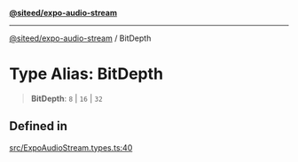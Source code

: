 [**@siteed/expo-audio-stream**](../README.md)

***

[@siteed/expo-audio-stream](../README.md) / BitDepth

# Type Alias: BitDepth

> **BitDepth**: `8` \| `16` \| `32`

## Defined in

[src/ExpoAudioStream.types.ts:40](https://github.com/deeeed/expo-audio-stream/blob/f331673c63a1455c43da58e2ce3d990dd3519dae/packages/expo-audio-stream/src/ExpoAudioStream.types.ts#L40)
